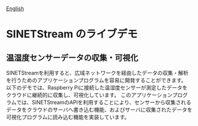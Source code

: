 <!--
Copyright (C) 2020 National Institute of Informatics

Licensed to the Apache Software Foundation (ASF) under one
or more contributor license agreements.  See the NOTICE file
distributed with this work for additional information
regarding copyright ownership.  The ASF licenses this file
to you under the Apache License, Version 2.0 (the
"License"); you may not use this file except in compliance
with the License.  You may obtain a copy of the License at

  http://www.apache.org/licenses/LICENSE-2.0

Unless required by applicable law or agreed to in writing,
software distributed under the License is distributed on an
"AS IS" BASIS, WITHOUT WARRANTIES OR CONDITIONS OF ANY
KIND, either express or implied.  See the License for the
specific language governing permissions and limitations
under the License.
--->

[English](livedemo.en.md)

# SINETStream のライブデモ

## 温湿度センサーデータの収集・可視化

SINETStreamを利用すると、広域ネットワークを経由したデータの収集・解析を行うためのアプリケーションプログラムを容易に開発することができます。
以下のデモでは、Raspberry Piに接続した温湿度センサーが測定したデータをクラウドに継続的に収集し、可視化しています。
このアプリケーションプログラムでは、SINETStreamのAPIを利用することにより、センサーから収集されるデータをクラウドのサーバへ書き込む機能、およびサーバに収集されたデータを可視化プログラムに読み込む機能を実装しています。

<canvas id="myChart1" width="600" height="250"></canvas>
<canvas id="myChart2" width="600" height="250"></canvas>

<script src="https://cdnjs.cloudflare.com/ajax/libs/moment.js/2.24.0/moment.js"></script>
<script src="https://cdn.jsdelivr.net/npm/chart.js@2.9.3/dist/Chart.min.js" integrity="sha256-R4pqcOYV8lt7snxMQO/HSbVCFRPMdrhAFMH+vr9giYI=" crossorigin="anonymous"></script>
<script type="text/javascript" src="https://github.com/nagix/chartjs-plugin-colorschemes/releases/download/v0.4.0/chartjs-plugin-colorschemes.min.js"></script>
<script src="https://code.jquery.com/jquery-3.4.1.min.js"></script>
<script src="{{ '/docs/livedemo/livedemo.js' | relative_url }}"></script>
